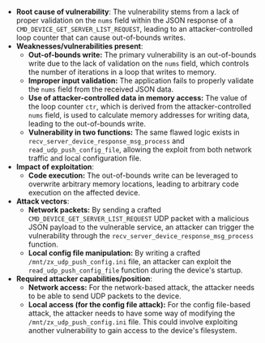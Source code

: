 - **Root cause of vulnerability**: The vulnerability stems from a lack of proper validation on the `nums` field within the JSON response of a `CMD_DEVICE_GET_SERVER_LIST_REQUEST`, leading to an attacker-controlled loop counter that can cause out-of-bounds writes.
- **Weaknesses/vulnerabilities present**:
  - **Out-of-bounds write:** The primary vulnerability is an out-of-bounds write due to the lack of validation on the `nums` field, which controls the number of iterations in a loop that writes to memory.
  - **Improper input validation:** The application fails to properly validate the `nums` field from the received JSON data.
  - **Use of attacker-controlled data in memory access:** The value of the loop counter `ctr`, which is derived from the attacker-controlled `nums` field, is used to calculate memory addresses for writing data, leading to the out-of-bounds write.
  - **Vulnerability in two functions:** The same flawed logic exists in `recv_server_device_response_msg_process` and `read_udp_push_config_file`, allowing the exploit from both network traffic and local configuration file.
- **Impact of exploitation**:
  - **Code execution:** The out-of-bounds write can be leveraged to overwrite arbitrary memory locations, leading to arbitrary code execution on the affected device.
- **Attack vectors**:
  - **Network packets:** By sending a crafted `CMD_DEVICE_GET_SERVER_LIST_REQUEST` UDP packet with a malicious JSON payload to the vulnerable service, an attacker can trigger the vulnerability through the `recv_server_device_response_msg_process` function.
  - **Local config file manipulation:** By writing a crafted `/mnt/zx_udp_push_config.ini` file, an attacker can exploit the `read_udp_push_config_file` function during the device's startup.
- **Required attacker capabilities/position**:
  - **Network access:** For the network-based attack, the attacker needs to be able to send UDP packets to the device.
  - **Local access (for the config file attack):** For the config file-based attack, the attacker needs to have some way of modifying the `/mnt/zx_udp_push_config.ini` file. This could involve exploiting another vulnerability to gain access to the device's filesystem.
